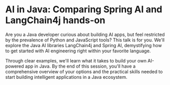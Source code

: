 # AI in Java: Comparing Spring AI and LangChain4j hands-on

Are you a Java developer curious about building AI apps, but feel restricted by the prevalence of Python and JavaScript tools? This talk is for you. We'll explore the Java AI libraries LangChain4j and Spring AI, demystifying how to get started with AI engineering right within your favorite language.

Through clear examples, we'll learn what it takes to build your own AI-powered app in Java. By the end of this session, you'll have a comprehensive overview of your options and the practical skills needed to start building intelligent applications in a Java ecosystem.
